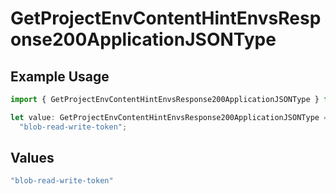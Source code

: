 # GetProjectEnvContentHintEnvsResponse200ApplicationJSONType

## Example Usage

```typescript
import { GetProjectEnvContentHintEnvsResponse200ApplicationJSONType } from "@simplesagar/vercel/models/getprojectenvop.js";

let value: GetProjectEnvContentHintEnvsResponse200ApplicationJSONType =
  "blob-read-write-token";
```

## Values

```typescript
"blob-read-write-token"
```